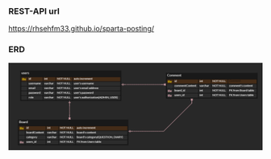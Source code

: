 ### REST-API url
https://rhsehfm33.github.io/sparta-posting/


### ERD
![ERD](./sparta-posting-ERD.png)